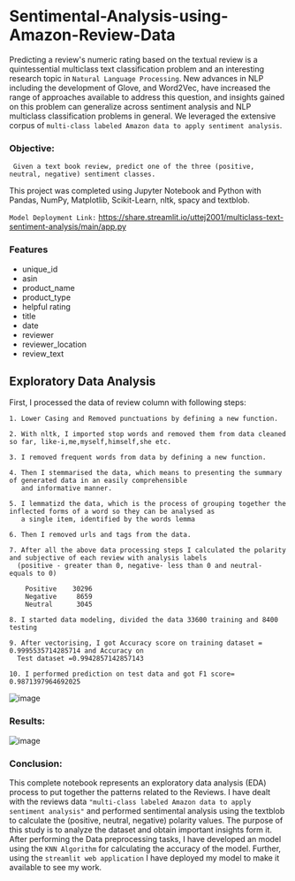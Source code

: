 # Sentimental-Analysis-using-Amazon-Review-Data

Predicting a review's numeric rating based on the textual review is a quintessential multiclass text classification problem and an interesting research topic in ```Natural Language Processing```. New advances in NLP including the development of Glove, and Word2Vec, have increased the range of approaches available to address this question, and insights gained on this problem can generalize across sentiment analysis and NLP multiclass classification problems in general. We leveraged the extensive corpus of ```multi-class labeled Amazon data to apply sentiment analysis```.

### Objective:
     Given a text book review, predict one of the three (positive, neutral, negative) sentiment classes.

This project was completed using Jupyter Notebook and Python with Pandas, NumPy, Matplotlib, Scikit-Learn, nltk, spacy and textblob.

`Model Deployment Link:`
  https://share.streamlit.io/uttej2001/multiclass-text-sentiment-analysis/main/app.py


### Features
- unique_id
- asin
- product_name
- product_type
- helpful	rating
- title
- date
- reviewer
- reviewer_location
- review_text

## Exploratory Data Analysis

First, I processed the data of review column with following steps:

    1. Lower Casing and Removed punctuations by defining a new function.
    
    2. With nltk, I imported stop words and removed them from data cleaned so far, like-i,me,myself,himself,she etc.
    
    3. I removed frequent words from data by defining a new function.
    
    4. Then I stemmarised the data, which means to presenting the summary of generated data in an easily comprehensible
       and informative manner.
       
    5. I lemmatizd the data, which is the process of grouping together the inflected forms of a word so they can be analysed as
       a single item, identified by the words lemma
      
    6. Then I removed urls and tags from the data.
    
    7. After all the above data processing steps I calculated the polarity and subjective of each review with analysis labels 
      (positive - greater than 0, negative- less than 0 and neutral- equals to 0)
      
        Positive    30296
        Negative     8659
        Neutral      3045
        
    8. I started data modeling, divided the data 33600 training and 8400 testing 
    
    9. After vectorising, I got Accuracy score on training dataset = 0.9995535714285714 and Accuracy on 
      Test dataset =0.9942857142857143
      
    10. I performed prediction on test data and got F1 score= 0.9871397964692025
    
    
![image](https://user-images.githubusercontent.com/72940291/148496085-363e4c29-b46e-4242-a227-c1dfa9f9e1e3.png)
    
  ### Results:
![image](https://user-images.githubusercontent.com/72940291/148496264-c40e2ac4-54d7-4267-af29-43d72a259682.png)

 ### Conclusion:       
   This complete notebook represents an exploratory data analysis (EDA) process to put together the patterns related to the Reviews. I have dealt with the reviews data `"multi-class labeled Amazon data to apply sentiment analysis"` and performed sentimental analysis using the textblob to calculate the (positive, neutral, negative) polarity values.  The purpose of this study is to analyze the dataset and obtain important insights form it. After performing the Data preprocessing tasks, I have developed an model using the `KNN Algorithm` for calculating the accuracy of the model. Further, using the `streamlit web application` I have deployed my model to make it available to see my work.

